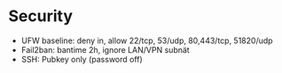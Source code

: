 # Security
- UFW baseline: deny in, allow 22/tcp, 53/udp, 80,443/tcp, 51820/udp
- Fail2ban: bantime 2h, ignore LAN/VPN subnät
- SSH: Pubkey only (password off)
